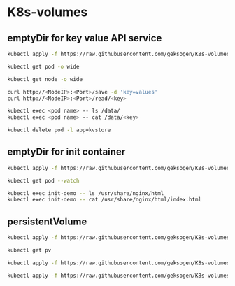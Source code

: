 # K8s-volumes

## emptyDir for key value API service

```bash
kubectl apply -f https://raw.githubusercontent.com/geksogen/K8s-volumes/master/emptyDir/key_value_API/kvstore.yaml
```

```bash
kubectl get pod -o wide
```

```bash
kubectl get node -o wide
```

```bash
curl http://<NodeIP>:<Port>/save -d 'key=values'
curl http://<NodeIP>:<Port>/read/<key>
```

```bash
kubectl exec <pod name> -- ls /data/
kubectl exec <pod name> -- cat /data/<key>
```

```bash
kubectl delete pod -l app=kvstore
```
## emptyDir for init container

```bash
kubectl apply -f https://raw.githubusercontent.com/geksogen/K8s-volumes/master/emptyDir/init_container/web.yaml
```

```bash
kubectl get pod --watch
```

```bash
kubectl exec init-demo -- ls /usr/share/nginx/html
kubectl exec init-demo -- cat /usr/share/nginx/html/index.html
```

## persistentVolume

```bash
kubectl apply -f https://raw.githubusercontent.com/geksogen/K8s-volumes/master/persistentvolume/pv.yaml
```

```bash
kubectl get pv
```

```bash
kubectl apply -f https://raw.githubusercontent.com/geksogen/K8s-volumes/master/persistentvolume/pvc.yaml
```

```bash
kubectl apply -f https://raw.githubusercontent.com/geksogen/K8s-volumes/master/persistentvolume/pod_pv.yaml
```